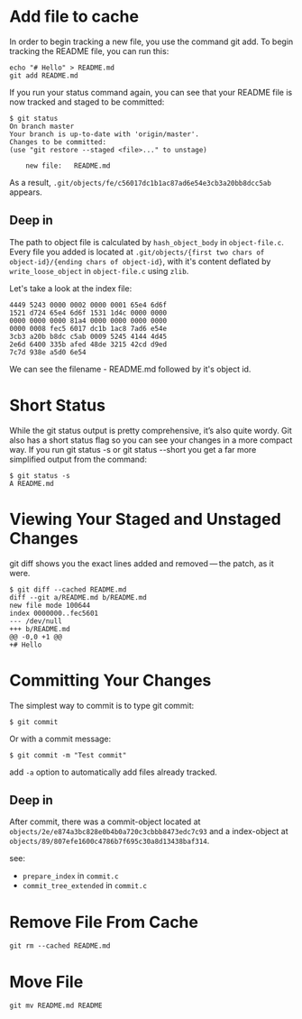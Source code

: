 # Add file to cache

In order to begin tracking a new file, you use the command git add. To begin tracking the README file, you can run this:

    echo "# Hello" > README.md
    git add README.md

If you run your status command again, you can see that your README file is now tracked and staged to be committed:

    $ git status
    On branch master
    Your branch is up-to-date with 'origin/master'.
    Changes to be committed:
    (use "git restore --staged <file>..." to unstage)

        new file:   README.md

As a result, `.git/objects/fe/c56017dc1b1ac87ad6e54e3cb3a20bb8dcc5ab` appears.

## Deep in

The path to object file is calculated by `hash_object_body` in `object-file.c`. Every file you added is located at `.git/objects/{first two chars of object-id}/{ending chars of object-id}`, with it's content deflated by `write_loose_object` in `object-file.c` using `zlib`.

Let's take a look at the index file:

    4449 5243 0000 0002 0000 0001 65e4 6d6f
    1521 d724 65e4 6d6f 1531 1d4c 0000 0000
    0000 0000 0000 81a4 0000 0000 0000 0000
    0000 0008 fec5 6017 dc1b 1ac8 7ad6 e54e
    3cb3 a20b b8dc c5ab 0009 5245 4144 4d45
    2e6d 6400 335b afed 48de 3215 42cd d9ed
    7c7d 938e a5d0 6e54 

We can see the filename - README.md followed by it's object id. 

# Short Status
While the git status output is pretty comprehensive, it’s also quite wordy. Git also has a short status flag so you can see your changes in a more compact way. If you run git status -s or git status --short you get a far more simplified output from the command:

    $ git status -s
    A README.md

# Viewing Your Staged and Unstaged Changes

git diff shows you the exact lines added and removed — the patch, as it were.

    $ git diff --cached README.md
    diff --git a/README.md b/README.md
    new file mode 100644
    index 0000000..fec5601
    --- /dev/null
    +++ b/README.md
    @@ -0,0 +1 @@
    +# Hello

# Committing Your Changes

The simplest way to commit is to type git commit:

    $ git commit

Or with a commit message:

    $ git commit -m "Test commit"

add `-a` option to automatically add files already tracked.

## Deep in

After commit, there was a commit-object located at `objects/2e/e874a3bc828e0b4b0a720c3cbbb8473edc7c93` and a index-object at `objects/89/807efe1600c4786b7f695c30a8d13438baf314`.

see:
* `prepare_index` in `commit.c`
* `commit_tree_extended` in `commit.c`

# Remove File From Cache

    git rm --cached README.md

# Move File

    git mv README.md README
